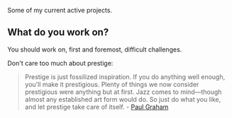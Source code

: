 Some of my current active projects.

## What do you work on?

You should work on, first and foremost, difficult challenges.

Don't care too much about prestige:

> Prestige is just fossilized inspiration. If you do anything well enough, you'll make it prestigious. Plenty of things we now consider prestigious were anything but at first. Jazz comes to mind—though almost any established art form would do. So just do what you like, and let prestige take care of itself. - [Paul Graham](http://www.paulgraham.com/love.html)
